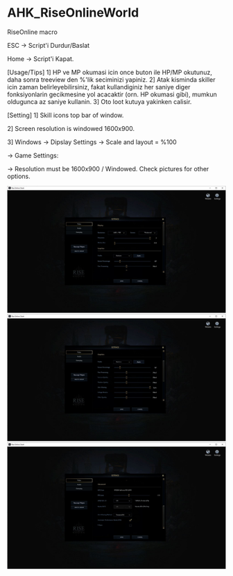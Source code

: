# AHK_RiseOnlineWorld
RiseOnline macro

ESC -> Script'i Durdur/Baslat

Home -> Script'i Kapat.

[Usage/Tips]
1] HP ve MP okumasi icin once buton ile HP/MP okutunuz, daha sonra treeview den %'lik seciminizi yapiniz.
2] Atak kisminda skiller icin zaman belirleyebilirsiniz, fakat kullandiginiz her saniye diger fonksiyonlarin gecikmesine yol acacaktir (orn. HP okumasi gibi), mumkun        oldugunca az saniye kullanin.
3] Oto loot kutuya yakinken calisir.

[Setting]
1] Skill icons top bar of window.

2] Screen resolution is windowed 1600x900.

3] Windows -> Dipslay Settings -> Scale and layout = %100

  -> Game Settings:

  -> Resolution must be 1600x900 / Windowed. Check pictures for other options.

![alt text](https://github.com/pirik3/AHK_RiseOnlineWorld/blob/main/rise_opt_1.JPG?raw=true)
![alt text](https://github.com/pirik3/AHK_RiseOnlineWorld/blob/main/rise_opt_2.JPG?raw=true)
![alt text](https://github.com/pirik3/AHK_RiseOnlineWorld/blob/main/rise_opt_3.JPG?raw=true)
